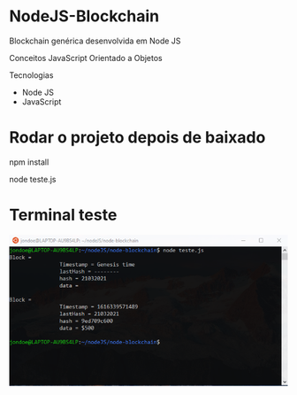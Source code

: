 # NodeJS-Blockchain
Blockchain genérica desenvolvida em Node JS

Conceitos JavaScript Orientado a Objetos

Tecnologias
 - Node JS
 - JavaScript
 #
 
 # Rodar o projeto depois de baixado
 
 npm install
 
 node teste.js
 #
 # Terminal teste
 ![](https://github.com/Ramon-Goveia/NodeJS-Blockchain/blob/master/Captura%20de%20tela%202021-03-21%20121618.png)

